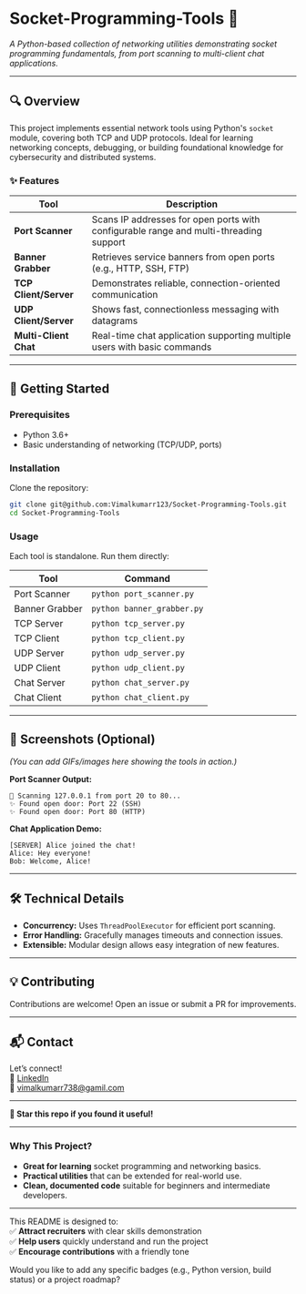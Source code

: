 # **Socket-Programming-Tools** 🚀  

*A Python-based collection of networking utilities demonstrating socket programming fundamentals, from port scanning to multi-client chat applications.*  

---

## **🔍 Overview**  

This project implements essential network tools using Python's `socket` module, covering both TCP and UDP protocols. Ideal for learning networking concepts, debugging, or building foundational knowledge for cybersecurity and distributed systems.  

### **✨ Features**  

| Tool | Description |  
|------|------------|  
| **Port Scanner** | Scans IP addresses for open ports with configurable range and multi-threading support |  
| **Banner Grabber** | Retrieves service banners from open ports (e.g., HTTP, SSH, FTP) |  
| **TCP Client/Server** | Demonstrates reliable, connection-oriented communication |  
| **UDP Client/Server** | Shows fast, connectionless messaging with datagrams |  
| **Multi-Client Chat** | Real-time chat application supporting multiple users with basic commands |  

---

## **🚀 Getting Started**  

### **Prerequisites**  
- Python 3.6+  
- Basic understanding of networking (TCP/UDP, ports)  

### **Installation**  
Clone the repository:  
```bash
git clone git@github.com:Vimalkumarr123/Socket-Programming-Tools.git
cd Socket-Programming-Tools
```  

### **Usage**  
Each tool is standalone. Run them directly:  

| Tool | Command |  
|------|---------|  
| Port Scanner | `python port_scanner.py` |  
| Banner Grabber | `python banner_grabber.py` |  
| TCP Server | `python tcp_server.py` |  
| TCP Client | `python tcp_client.py` |  
| UDP Server | `python udp_server.py` |  
| UDP Client | `python udp_client.py` |  
| Chat Server | `python chat_server.py` |  
| Chat Client | `python chat_client.py` |  

---

## **📸 Screenshots (Optional)**  

*(You can add GIFs/images here showing the tools in action.)*  

**Port Scanner Output:**  
```
🚪 Scanning 127.0.0.1 from port 20 to 80...  
✨ Found open door: Port 22 (SSH)  
✨ Found open door: Port 80 (HTTP)  
```  

**Chat Application Demo:**  
```
[SERVER] Alice joined the chat!  
Alice: Hey everyone!  
Bob: Welcome, Alice!  
```  

---

## **🛠️ Technical Details**  

- **Concurrency:** Uses `ThreadPoolExecutor` for efficient port scanning.  
- **Error Handling:** Gracefully manages timeouts and connection issues.  
- **Extensible:** Modular design allows easy integration of new features.  

---

## **💡 Contributing**  
Contributions are welcome! Open an issue or submit a PR for improvements.  

---

## **📬 Contact**  
Let’s connect!  
🔗 [LinkedIn](https://www.linkedin.com/in/vimal-kumar-r-aa8265184?lipi=urn%3Ali%3Apage%3Ad_flagship3_profile_view_base_contact_details%3BuHvqf2JGRwS1wdpubCkHuQ%3D%3D)  
📧 vimalkumarr738@gamil.com  

---

**🌟 Star this repo if you found it useful!**  

--- 

### **Why This Project?**  
- **Great for learning** socket programming and networking basics.  
- **Practical utilities** that can be extended for real-world use.  
- **Clean, documented code** suitable for beginners and intermediate developers.  

---

This README is designed to:  
✅ **Attract recruiters** with clear skills demonstration  
✅ **Help users** quickly understand and run the project  
✅ **Encourage contributions** with a friendly tone  

Would you like to add any specific badges (e.g., Python version, build status) or a project roadmap?
